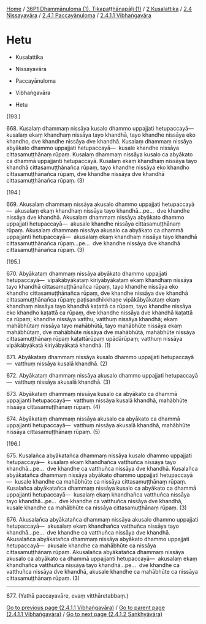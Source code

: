 
[Home](/) / [36P1 Dhammānuloma (1), Tikapaṭṭhānapāḷi (1)](../../../../../36P1.md) / [2 Kusalattika](../../../../2.md) / [2.4 Nissayavāra](../../../2.4.md) / [2.4.1 Paccayānuloma](../../2.4.1.md) / [2.4.1.1 Vibhaṅgavāra](../2.4.1.1.md)

# Hetu

* Kusalattika

* Nissayavāra

* Paccayānuloma

* Vibhaṅgavāra

* Hetu

(193.)

668\. Kusalaṃ dhammaṃ nissāya kusalo dhammo uppajjati hetupaccayā—  kusalaṃ ekaṃ khandhaṃ nissāya tayo khandhā, tayo khandhe nissāya eko khandho, dve khandhe nissāya dve khandhā. Kusalaṃ dhammaṃ nissāya abyākato dhammo uppajjati hetupaccayā—  kusale khandhe nissāya cittasamuṭṭhānaṃ rūpaṃ. Kusalaṃ dhammaṃ nissāya kusalo ca abyākato ca dhammā uppajjanti hetupaccayā. Kusalaṃ ekaṃ khandhaṃ nissāya tayo khandhā cittasamuṭṭhānañca rūpaṃ, tayo khandhe nissāya eko khandho cittasamuṭṭhānañca rūpaṃ, dve khandhe nissāya dve khandhā cittasamuṭṭhānañca rūpaṃ. (3)

(194.)

669\. Akusalaṃ dhammaṃ nissāya akusalo dhammo uppajjati hetupaccayā—  akusalaṃ ekaṃ khandhaṃ nissāya tayo khandhā…pe…  dve khandhe nissāya dve khandhā. Akusalaṃ dhammaṃ nissāya abyākato dhammo uppajjati hetupaccayā—  akusale khandhe nissāya cittasamuṭṭhānaṃ rūpaṃ. Akusalaṃ dhammaṃ nissāya akusalo ca abyākato ca dhammā uppajjanti hetupaccayā—  akusalaṃ ekaṃ khandhaṃ nissāya tayo khandhā cittasamuṭṭhānañca rūpaṃ…pe…  dve khandhe nissāya dve khandhā cittasamuṭṭhānañca rūpaṃ. (3)

(195.)

670\. Abyākataṃ dhammaṃ nissāya abyākato dhammo uppajjati hetupaccayā—  vipākābyākataṃ kiriyābyākataṃ ekaṃ khandhaṃ nissāya tayo khandhā cittasamuṭṭhānañca rūpaṃ, tayo khandhe nissāya eko khandho cittasamuṭṭhānañca rūpaṃ, dve khandhe nissāya dve khandhā cittasamuṭṭhānañca rūpaṃ; paṭisandhikkhaṇe vipākābyākataṃ ekaṃ khandhaṃ nissāya tayo khandhā kaṭattā ca rūpaṃ, tayo khandhe nissāya eko khandho kaṭattā ca rūpaṃ, dve khandhe nissāya dve khandhā kaṭattā ca rūpaṃ; khandhe nissāya vatthu, vatthuṃ nissāya khandhā; ekaṃ mahābhūtaṃ nissāya tayo mahābhūtā, tayo mahābhūte nissāya ekaṃ mahābhūtaṃ, dve mahābhūte nissāya dve mahābhūtā, mahābhūte nissāya cittasamuṭṭhānaṃ rūpaṃ kaṭattārūpaṃ upādārūpaṃ; vatthuṃ nissāya vipākābyākatā kiriyābyākatā khandhā. (1)

671\. Abyākataṃ dhammaṃ nissāya kusalo dhammo uppajjati hetupaccayā—  vatthuṃ nissāya kusalā khandhā. (2)

672\. Abyākataṃ dhammaṃ nissāya akusalo dhammo uppajjati hetupaccayā—  vatthuṃ nissāya akusalā khandhā. (3)

673\. Abyākataṃ dhammaṃ nissāya kusalo ca abyākato ca dhammā uppajjanti hetupaccayā—  vatthuṃ nissāya kusalā khandhā, mahābhūte nissāya cittasamuṭṭhānaṃ rūpaṃ. (4)

674\. Abyākataṃ dhammaṃ nissāya akusalo ca abyākato ca dhammā uppajjanti hetupaccayā—  vatthuṃ nissāya akusalā khandhā, mahābhūte nissāya cittasamuṭṭhānaṃ rūpaṃ. (5)

(196.)

675\. Kusalañca abyākatañca dhammaṃ nissāya kusalo dhammo uppajjati hetupaccayā—  kusalaṃ ekaṃ khandhañca vatthuñca nissāya tayo khandhā…pe…  dve khandhe ca vatthuñca nissāya dve khandhā. Kusalañca abyākatañca dhammaṃ nissāya abyākato dhammo uppajjati hetupaccayā—  kusale khandhe ca mahābhūte ca nissāya cittasamuṭṭhānaṃ rūpaṃ. Kusalañca abyākatañca dhammaṃ nissāya kusalo ca abyākato ca dhammā uppajjanti hetupaccayā—  kusalaṃ ekaṃ khandhañca vatthuñca nissāya tayo khandhā…pe…  dve khandhe ca vatthuñca nissāya dve khandhā, kusale khandhe ca mahābhūte ca nissāya cittasamuṭṭhānaṃ rūpaṃ. (3)

676\. Akusalañca abyākatañca dhammaṃ nissāya akusalo dhammo uppajjati hetupaccayā—  akusalaṃ ekaṃ khandhañca vatthuñca nissāya tayo khandhā…pe…  dve khandhe ca vatthuñca nissāya dve khandhā. Akusalañca abyākatañca dhammaṃ nissāya abyākato dhammo uppajjati hetupaccayā—  akusale khandhe ca mahābhūte ca nissāya cittasamuṭṭhānaṃ rūpaṃ. Akusalañca abyākatañca dhammaṃ nissāya akusalo ca abyākato ca dhammā uppajjanti hetupaccayā—  akusalaṃ ekaṃ khandhañca vatthuñca nissāya tayo khandhā…pe…  dve khandhe ca vatthuñca nissāya dve khandhā, akusale khandhe ca mahābhūte ca nissāya cittasamuṭṭhānaṃ rūpaṃ. (3)

---

677\. (Yathā paccayavāre, evaṃ vitthāretabbaṃ.)



[Go to previous page (2.4.1.1 Vibhaṅgavāra)](../2.4.1.1.md) / [Go to parent page (2.4.1.1 Vibhaṅgavāra)](../2.4.1.1.md) / [Go to next page (2.4.1.2 Saṅkhyāvāra)](../2.4.1.2.md)


